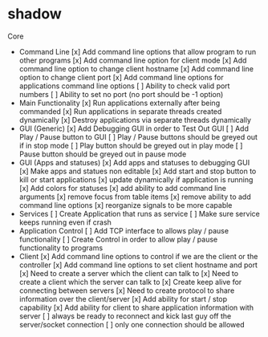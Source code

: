 # shadow
Core
- Command Line
    [x] Add command line options that allow program to run other programs
    [x] Add command line option for client mode
    [x] Add command line option to change client hostname
    [x] Add command line option to change client port
    [x] Add command line options for applications command line options
    [ ] Ability to check valid port numbers
    [ ] Ability to set no port (no port should be -1 option)
- Main Functionality
    [x] Run applications externally after being commanded
    [x] Run applications in separate threads created dynamically
    [x] Destroy applications via separate threads dynamically
- GUI (Generic)
    [x] Add Debugging GUI in order to Test Out GUI
    [ ] Add Play / Pause button to GUI
    [ ] Play / Pause buttons should be greyed out if in stop mode
    [ ] Play button should be greyed out in play mode
    [ ] Pause button should be greyed out in pause mode
- GUI (Apps and statuses)
    [x] Add apps and statuses to debugging GUI
    [x] Make apps and statues non editable
    [x] Add start and stop button to kill or start applications
    [x] update dynamically if application is running
    [x] Add colors for statuses
    [x] add ability to add command line arguments
    [x] remove focus from table items
    [x] remove ability to add command line options 
    [x] reorganize signals to be more capable
- Services
    [ ] Create Application that runs as service
    [ ] Make sure service keeps running even if crash
- Application Control
    [ ] Add TCP interface to allows play / pause functionality
    [ ] Create Control in order to allow play / pause functionality to programs
- Client
    [x] Add command line options to control if we are the client or the controller
    [x] Add command line options to set client hostname and port
    [x] Need to create a server which the client can talk to
    [x] Need to create a client which the server can talk to
    [x] Create keep alive for connecting between servers
    [x] Need to create protocol to share information over the client/server
    [x] Add ability for start / stop capability
    [x] Add ability for client to share application information with server
    [ ] always be ready to reconnect and kick last guy off the server/socket connection
    [ ] only one connection should be allowed
